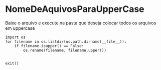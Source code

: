 # NomeDeAquivosParaUpperCase

  Baixe o arquivo e execute na pasta que deseja colocar todos os arquivos em uppercase

```
import os
for filename in os.listdir(os.path.dirname(__file__)):
    if filename.isupper() == False:
        os.rename(filename, filename.upper())


exit()

```
